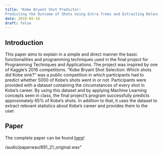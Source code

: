 ```yaml
---
title: "Kobe Bryant Shot Predictor:
Predicting the Outcome of Shots Using Extra Trees and Extracting Relevant Career Statistics Out of Raw Data"
date: 2018-05-18
draft: false
---
```


## Introduction

This paper aims to explain in a simple and direct manner the basic functionalities and programming techniques used in the final project for Programming Techniques and Applications. The project was inspired by one of Kaggle’s 2016 competitions. “Kobe Bryant Shot Selection: Which shots did Kobe sink?” was a public competition in which participants had to predict whether 5000 of Kobe’s shots went in or not. Participants were provided with a dataset containing the circumstances of every shot in Kobe’s career. By using this dataset and by applying Machine Learning concepts seen in class, the final project’s program successfully predicts approximately 65% of Kobe’s shots. In addition to that, it uses the dataset to extract relevant statistics about Kobe’s career and provides them to the user.

## Paper

The complete paper can be found [here](/pdfs/FinalProject.pdf)!

/audio/paperwav/891_21_original.wav"








